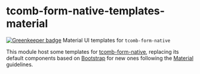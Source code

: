 # tcomb-form-native-templates-material

[![Greenkeeper badge](https://badges.greenkeeper.io/QuantumBA/tcomb-form-native-templates-material.svg)](https://greenkeeper.io/)
Material UI templates for `tcomb-form-native`

This module host some templates for
[tcomb-form-native](https://github.com/gcanti/tcomb-form-native), replacing its
default components based on [Bootstrap](https://getbootstrap.com/) for new ones
following the [Material](https://material.io/) guidelines.
